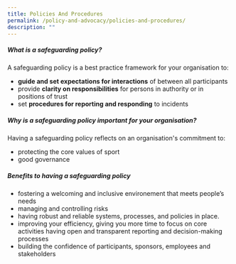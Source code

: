 ```yaml
---
title: Policies And Procedures
permalink: /policy-and-advocacy/policies-and-procedures/
description: ""
---
```

#####  What is a safeguarding policy?

A safeguarding policy is a best practice framework for your organisation to:
*  **guide and set expectations for interactions**  of between all participants
*  provide **clarity on responsibilities** for persons in authority or in positions of trust
*  set **procedures for reporting and responding** to incidents 


#####  Why is a safeguarding policy important for your organisation?

Having a safeguarding policy reflects on an organisation's commitment to: 
* protecting the core values of sport 
* good governance 


#####  Benefits to having a safeguarding policy

*   fostering a welcoming and inclusive environement that meets people’s needs
*   managing and controlling risks
*   having robust and reliable systems, processes, and policies in place.
*   improving your efficiency, giving you more time to focus on core activities  having open and transparent reporting and decision-making processes
*   building the confidence of participants, sponsors, employees and stakeholders

